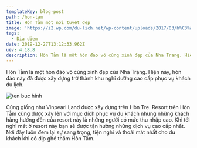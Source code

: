 ```yaml
---
templateKey: blog-post
path: /hon-tam
title: Hòn Tằm một nơi tuyệt đẹp
image: 'https://i2.wp.com/du-lich.net/wp-content/uploads/2017/03/h%C3%ACnh-%E1%BA%A3nh-%C4%91%E1%BA%A3o-h%C3%B2n-t%E1%BA%B1m-nha-trang-4.jpg?fit=1024%2C684&ssl=1' 
tags:
  - Dia diem
date: 2019-12-27T13:12:33.962Z
uev: 4.18.8
description: Hòn Tằm là một hòn đảo vô cùng xinh đẹp của Nha Trang. Hiện này, hòn đảo này đã được xây dựng trở thành khu nghỉ dưỡng cao cấp phục vụ khách du lịch. 
---
```


Hòn Tằm là một hòn đảo vô cùng xinh đẹp của Nha Trang. Hiện này, hòn đảo này đã được xây dựng trở thành khu nghỉ dưỡng cao cấp phục vụ khách du lịch. 


![ten buc hinh](https://luhanhvietnam.com.vn/du-lich-free-easy/vnt_upload/tour/08_2019/thumbs/780_crop_toan_canh_merperle_Hon_Tam_Resort.jpg "ten buc hinh")

Cũng giống như Vinpearl Land được xây dựng trên Hòn Tre. Resort trên Hòn Tằm cũng được xây lên với mục đích phục vụ du khách nhưng những khách hàng hướng đến của resort này là những người có mức thu nhập cao. Khi tới nghỉ mát ở resort này bạn sẽ được tận hưởng những dịch vụ cao cấp nhất. Nơi đây luôn đem lại sự sang trọng, tiện nghi và thoải mát nhất cho du khách khi có dịp ghé thăm Hòn Tằm.